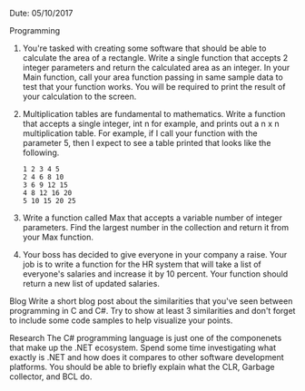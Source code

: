 Dute: 05/10/2017

Programming
1. You're tasked with creating some software that should be able to calculate the area of a rectangle. Write a single function that accepts 2 integer parameters and return the calculated area as an integer. In your Main function, call your area function passing in same sample data to test that your function works. You will be required to print the result of your calculation to the screen.

2. Multiplication tables are fundamental to mathematics. Write a function that accepts a single integer, int n for example, and prints out a n x n multiplication table. For example, if I call your function with the parameter 5, then I expect to see a table printed that looks like the following.
   
       1 2 3 4 5
       2 4 6 8 10
       3 6 9 12 15
       4 8 12 16 20
       5 10 15 20 25 

3. Write a function called Max that accepts a variable number of integer parameters. Find the largest number in the collection and return it from your Max function.

4. Your boss has decided to give everyone in your company a raise. Your job is to write a function for the HR system that will take a list of everyone's salaries and increase it by 10 percent. Your function should return a new list of updated salaries.


Blog
Write a short blog post about the similarities that you've seen between programming in C and C#. Try to show at least 3 similarities and don't forget to include some code samples to help visualize your points.


Research
The C# programming language is just one of the componenets that make up the .NET ecosystem. Spend some time investigating what exactly is .NET and how does it compares to other software development platforms. You should be able to briefly explain what the CLR, Garbage collector, and BCL do.